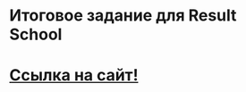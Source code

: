 # Итоговое задание для Result School

# [Ссылка на сайт!](https://smoshdog.github.io/result_school/)
